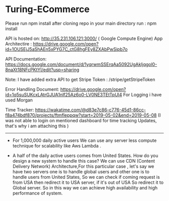# Turing-ECommerce
Please run npm install after cloning repo 
 in your main directory run : npm install

API is hosted on: http://35.231.106.121:3000/     ( Google Compute Engine)
App Architectire : https://drive.google.com/open?id=1OUSEjJ5aShAEn5xPYG7C_ctG8hgFEy8ZXAbPwSipb7o

API Documentation: https://docs.google.com/document/d/1yqrwmSSErqAa5092UgAkljqgol0-8naXt18NFcPKtYI/edit?usp=sharing

Note:  I have added extra API to get Stripe Token : /stripe/getStripeToken

Error Handling Document: https://drive.google.com/open?id=1q5suSUKcxLAtrGJUA1nlf25Az6o0-LV0NE3TEtTpUl4
For Logging i have used Morgan 


Time Tracker: https://wakatime.com/@d83e7c86-c776-45d1-86cc-f8a474bdf870/projects/ftmfleppqw?start=2019-05-02&end=2019-05-08
(I was not able to login on mentioned  dashboard for time tracking Updates, that's why i am attaching this )

-----------------------------------
- For  1,000,000 daily active users
    We can use any server less compute technique for scalability  like Aws Lambda .

- A half of the daily active users comes from United States. How do you design a new system to handle this case?
    We can use CDN (Content Delivery Network)  Architecture,For this particular case , let's say we have two servers one is to handle global  users and 
    other one is to handle users from United States, So we can check if coming request is from USA then  redirect it to USA server, if it's out of USA 
    So  redirect it to Global server. So in this way we can achieve high availability and high performance of system. 